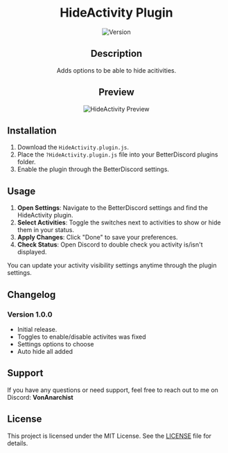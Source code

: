 <div align="center">

# HideActivity Plugin

![Version](https://img.shields.io/badge/version-1.1.0-blue.svg)

## Description

Adds options to be able to hide acitivities.

## Preview

![HideActivity Preview](https://i.imgur.com/HvgWTaU.png)

</div>

## Installation

1. Download the `HideActivity.plugin.js`.
2. Place the `?HideActivity.plugin.js` file into your BetterDiscord plugins folder.
3. Enable the plugin through the BetterDiscord settings.

## Usage

1. **Open Settings**: Navigate to the BetterDiscord settings and find the HideActivity plugin.
2. **Select Activities**: Toggle the switches next to activities to show or hide them in your status.
3. **Apply Changes**: Click "Done" to save your preferences.
4. **Check Status**: Open Discord to double check you activity is/isn't displayed.

You can update your activity visibility settings anytime through the plugin settings.

## Changelog

### Version 1.0.0

- Initial release.
- Toggles to enable/disable activites was fixed
- Settings options to choose
- Auto hide all added

## Support

If you have any questions or need support, feel free to reach out to me on Discord: **VonAnarchist**

## License

This project is licensed under the MIT License. See the [LICENSE](LICENSE) file for details.
